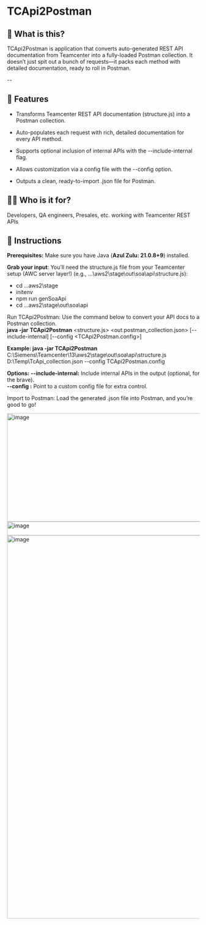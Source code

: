 # TCApi2Postman

## 🚀 What is this?

TCApi2Postman is application that converts auto-generated REST API documentation from Teamcenter into a fully-loaded Postman collection. 
It doesn’t just spit out a bunch of requests—it packs each method with detailed documentation, ready to roll in Postman. 

--

## 🎯 Features

- Transforms Teamcenter REST API documentation (structure.js) into a Postman collection.

- Auto-populates each request with rich, detailed documentation for every API method.

- Supports optional inclusion of internal APIs with the --include-internal flag.

- Allows customization via a config file with the --config option.

- Outputs a clean, ready-to-import .json file for Postman.

## 🧑‍💼 Who is it for?

Developers, QA engineers, Presales, etc. working with Teamcenter REST APIs

## 💊 Instructions

**Prerequisites:** Make sure you have Java (**Azul Zulu: 21.0.8+9**) installed.

**Grab your input**: You’ll need the structure.js file from your Teamcenter setup (AWC server layer!) (e.g., ...\aws2\stage\out\soa\api\structure.js):

- cd ...aws2\stage
- initenv
- npm run genSoaApi
- cd ...aws2\stage\out\soa\api

Run TCApi2Postman: Use the command below to convert your API docs to a Postman collection.  
**java -jar** **TCApi2Postman** <structure.js> <out.postman_collection.json> [--include-internal] [--config <TCApi2Postman.config>]

**Example: java -jar TCApi2Postman** C:\Siemens\Teamcenter\13\aws2\stage\out\soa\api\structure.js D:\Temp\TcApi_collection.json --config TCApi2Postman.config


**Options:** 
**--include-internal:** Include internal APIs in the output (optional, for the brave).  
**--config <file>:** Point to a custom config file for extra control.

Import to Postman: Load the generated .json file into Postman, and you’re good to go!

<img width="1167" height="283" alt="image" src="https://github.com/user-attachments/assets/fbbcc01e-02d3-40bb-a0a8-e69b029b8ae4" />

<img width="673" height="36" alt="image" src="https://github.com/user-attachments/assets/2389e358-844e-4249-be6c-e90ff279eab3" />

<img width="1830" height="1001" alt="image" src="https://github.com/user-attachments/assets/9709650a-ee8e-4b00-90e3-3bd514342f43" />
